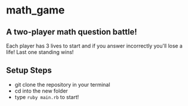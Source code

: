 # math_game

## A two-player math question battle!

  Each player has 3 lives to start and if you answer incorrectly you'll lose a life!
  Last one standing wins!

## Setup Steps

- git clone the repository in your terminal
- cd into the new folder
- type `ruby main.rb` to start!